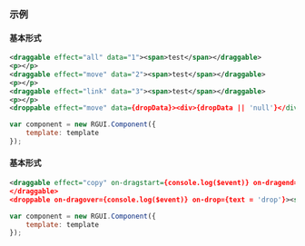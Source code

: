 ### 示例
#### 基本形式

<div class="m-example"></div>

```xml
<draggable effect="all" data="1"><span>test</span></draggable>
<p></p>
<draggable effect="move" data="2"><span>test</span></draggable>
<p></p>
<draggable effect="link" data="3"><span>test</span></draggable>
<p></p>
<droppable effect="move" data={dropData}><div>{dropData || 'null'}</div></droppable>
```

```javascript
var component = new RGUI.Component({
    template: template
});
```

#### 基本形式

<div class="m-example"></div>

```xml
<draggable effect="copy" on-dragstart={console.log($event)} on-dragend={console.log($event)}><span>test</span>
</draggable>
<droppable on-dragover={console.log($event)} on-drop={text = 'drop'}><span>{text || 'null'}</span></droppable>
```

```javascript
var component = new RGUI.Component({
    template: template
});
```
